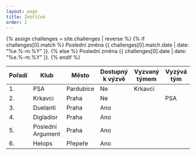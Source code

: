 ```yaml
---
layout: page
title: Žebříček
order: 2
---
```


{% assign challenges = site.challenges | reverse %}
{% if challenges[0].match %}
Poslední změna {{ challenges[0].match.date | date: "%e.%-m.%Y" }}.
{% else %}
Poslední změna {{ challenges[0].date | date: "%e.%-m.%Y" }}.
{% endif %}

| Pořadí | Klub              | Město     | Dostupný k výzvě | Vyzvaný týmem     | Vyzývá tým        |
| ------ | ----------------- | --------- | ---------------- | ----------------- | ----------------- |
| 1.     | PSA               | Pardubice | Ne               | Krkavci           |                   |
| 2.     | Krkavci           | Praha     | Ne               |                   | PSA               |
| 3.     | Duelanti          | Praha     | Ano              |                   |                   |
| 4.     | Digladior         | Praha     | Ano              |                   |                   |
| 5.     | Poslední Argument | Praha     | Ano              |                   |                   |
| 6.     | Helops            | Přepeře   | Ano              |                   |                   |
